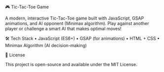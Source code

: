 🎮 Tic-Tac-Toe Game

A modern, interactive Tic-Tac-Toe game built with JavaScript, GSAP animations, and AI opponent (Minimax algorithm). 
Play against another player or challenge a smart AI that makes optimal moves!

🛠️ Tech Stack
	•	JavaScript (ES6+)
	•	GSAP (for animations)
	•	HTML + CSS
	•	Minimax Algorithm (AI decision-making)

 📜 License

This project is open-source and available under the MIT License.
